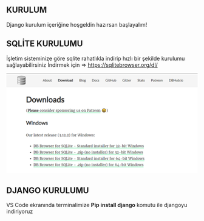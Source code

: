 ## KURULUM
Django kurulum içeriğine hoşgeldin hazırsan başlayalım!

## SQLİTE KURULUMU
İşletim sisteminize göre sqlite rahatlıkla indirip hızlı bir şekilde kurulumu sağlayabilirsiniz
İndirmek için => https://sqlitebrowser.org/dl/

<img src="img/sqliteKurulum.PNG">

## DJANGO KURULUMU
VS Code ekranında terminalimize **Pip install django** komutu ile djangoyu indiriyoruz 